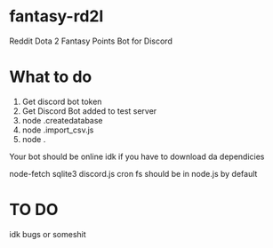 # fantasy-rd2l
Reddit Dota 2 Fantasy Points Bot for Discord



# What to do

1) Get discord bot token
2) Get Discord Bot added to test server
3) node .createdatabase
4) node .import_csv.js
5) node . 

Your bot should be online idk if you have to download da dependicies

node-fetch
sqlite3
discord.js
cron
fs should be in node.js by default 



# TO DO

idk bugs or someshit 
